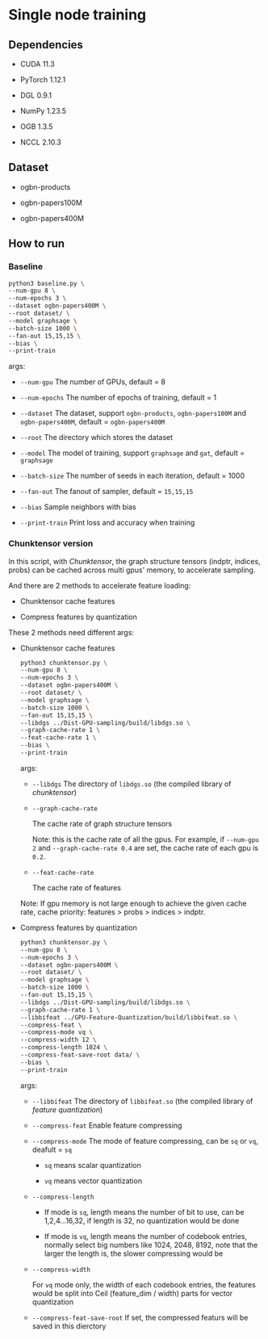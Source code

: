 # Single node training

## Dependencies

- CUDA 11.3

- PyTorch 1.12.1

- DGL 0.9.1

- NumPy 1.23.5

- OGB 1.3.5

- NCCL 2.10.3

## Dataset

- ogbn-products

- ogbn-papers100M

- ogbn-papers400M

## How to run

### Baseline

```bash
python3 baseline.py \
--num-gpu 8 \
--num-epochs 3 \
--dataset ogbn-papers400M \
--root dataset/ \
--model graphsage \
--batch-size 1000 \
--fan-out 15,15,15 \
--bias \
--print-train
```

args:

- `--num-gpu` The number of GPUs, default = 8

- `--num-epochs` The number of epochs of training, default = 1

- `--dataset` The dataset, support `ogbn-products`, `ogbn-papers100M` and `ogbn-papers400M`, default = `ogbn-papers400M`

- `--root` The directory which stores the dataset

- `--model` The model of training, support `graphsage` and `gat`, default = `graphsage`

- `--batch-size` The number of seeds in each iteration, default = 1000

- `--fan-out` The fanout of sampler, default = `15,15,15`

- `--bias` Sample neighbors with bias

- `--print-train` Print loss and accuracy when training

### Chunktensor version

In this script, with *Chunktensor*, the graph structure tensors (indptr, indices, probs) can be cached across multi gpus' memory, to accelerate sampling.

And there are 2 methods to accelerate feature loading:

- Chunktensor cache features

- Compress features by quantization

These 2 methods need different args:

- Chunktensor cache features

  ```bash
  python3 chunktensor.py \
  --num-gpu 8 \
  --num-epochs 3 \
  --dataset ogbn-papers400M \
  --root dataset/ \
  --model graphsage \
  --batch-size 1000 \
  --fan-out 15,15,15 \
  --libdgs ../Dist-GPU-sampling/build/libdgs.so \
  --graph-cache-rate 1 \
  --feat-cache-rate 1 \
  --bias \
  --print-train
  ```

  args:

  - `--libdgs` The directory of `libdgs.so` (the compiled library of *chunktensor*)

  - `--graph-cache-rate`

    The cache rate of graph structure tensors

    Note: this is the cache rate of all the gpus. For example, if `--num-gpu 2` and `--graph-cache-rate 0.4` are set, the cache rate of each gpu is `0.2`.

  - `--feat-cache-rate`

    The cache rate of features

  Note: If gpu memory is not large enough to achieve the given cache rate, cache priority: features > probs > indices > indptr.

- Compress features by quantization

  ```bash
  python3 chunktensor.py \
  --num-gpu 8 \
  --num-epochs 3 \
  --dataset ogbn-papers400M \
  --root dataset/ \
  --model graphsage \
  --batch-size 1000 \
  --fan-out 15,15,15 \
  --libdgs ../Dist-GPU-sampling/build/libdgs.so \
  --graph-cache-rate 1 \
  --libbifeat ../GPU-Feature-Quantization/build/libbifeat.so \
  --compress-feat \
  --compress-mode vq \
  --compress-width 12 \
  --compress-length 1024 \
  --compress-feat-save-root data/ \
  --bias \
  --print-train
  ```

  args:

  - `--libbifeat` The directory of `libbifeat.so` (the compiled library of *feature quantization*)

  - `--compress-feat` Enable feature compressing

  - `--compress-mode` The mode of feature compressing, can be `sq` or `vq`, deafult = `sq`

    - `sq` means scalar quantization

    - `vq` means vector quantization

  - `--compress-length`
  
    - If mode is `sq`, length means the number of bit to use, can be 1,2,4...16,32, if length is 32, no quantization would be done

    - If mode is `vq`, length means the number of codebook entries, normally select big numbers like 1024, 2048, 8192, note that the larger the length is, the slower compressing would be

  - `--compress-width`
  
    For `vq` mode only, the width of each codebook entries, the features would be split into Ceil (feature_dim / width) parts for vector quantization

  - `--compress-feat-save-root` If set, the compressed featurs will be saved in this dierctory